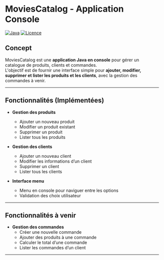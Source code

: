 # MoviesCatalog - Application Console

[![Java](https://img.shields.io/badge/Java-17-orange)](https://www.java.com/) 
[![Licence](https://img.shields.io/badge/Licence-MIT-green)](LICENSE)

## Concept

MoviesCatalog est une **application Java en console** pour gérer un catalogue de produits, clients et commandes.  
L'objectif est de fournir une interface simple pour **ajouter, modifier, supprimer et lister les produits et les clients**, avec la gestion des commandes à venir.

---

## Fonctionnalités (Implémentées)

- **Gestion des produits**
  - Ajouter un nouveau produit
  - Modifier un produit existant
  - Supprimer un produit
  - Lister tous les produits

- **Gestion des clients**
  - Ajouter un nouveau client
  - Modifier les informations d’un client
  - Supprimer un client
  - Lister tous les clients

- **Interface menu**
  - Menu en console pour naviguer entre les options
  - Validation des choix utilisateur

---

## Fonctionnalités à venir

- **Gestion des commandes**
  - Créer une nouvelle commande
  - Ajouter des produits à une commande
  - Calculer le total d’une commande
  - Lister les commandes d’un client

---

